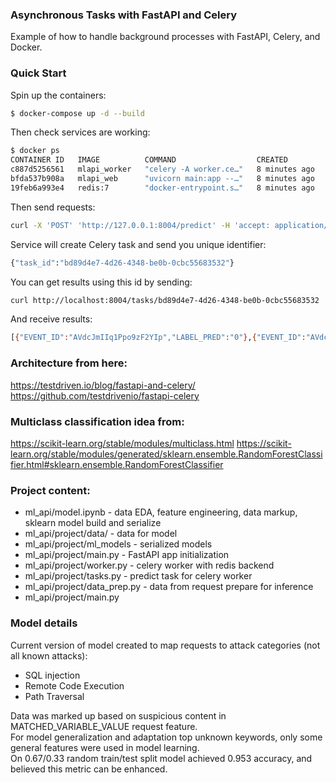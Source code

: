 ### Asynchronous Tasks with FastAPI and Celery

Example of how to handle background processes with FastAPI, Celery, and Docker.

### Quick Start

Spin up the containers:

```sh
$ docker-compose up -d --build
```

Then check services are working:

```sh
$ docker ps
CONTAINER ID   IMAGE          COMMAND                  CREATED         STATUS         PORTS                                       NAMES
c887d5256561   mlapi_worker   "celery -A worker.ce…"   8 minutes ago   Up 8 minutes                                               mlapi_worker_1
bfda537b908a   mlapi_web      "uvicorn main:app --…"   8 minutes ago   Up 8 minutes   0.0.0.0:8004->8000/tcp, :::8004->8000/tcp   mlapi_web_1
19feb6a993e4   redis:7        "docker-entrypoint.s…"   8 minutes ago   Up 8 minutes   6379/tcp                                    mlapi_redis_1
```

Then send requests:

```sh
curl -X 'POST' 'http://127.0.0.1:8004/predict' -H 'accept: application/json' -H 'Content-Type: application/json' -d '[{"data": "{\"CLIENT_IP\": \"188.138.92.55\", \"CLIENT_USERAGENT\": NaN, \"REQUEST_SIZE\": 166, \"RESPONSE_CODE\": 404, \"MATCHED_VARIABLE_SRC\": \"REQUEST_URI\", \"MATCHED_VARIABLE_NAME\": NaN, \"MATCHED_VARIABLE_VALUE\": \"//tmp/20160925122692indo.php.vob\", \"EVENT_ID\": \"AVdhXFgVq1Ppo9zF5Fxu\"}"}, {"data": "{\"CLIENT_IP\": \"93.158.215.131\", \"CLIENT_USERAGENT\": \"Mozilla/5.0 (Windows NT 6.3; WOW64; rv:45.0) Gecko/20100101 Firefox/45.0\", \"REQUEST_SIZE\": 431, \"RESPONSE_CODE\": 302, \"MATCHED_VARIABLE_SRC\": \"REQUEST_GET_ARGS\", \"MATCHED_VARIABLE_NAME\": \"url\", \"MATCHED_VARIABLE_VALUE\": \"http://www.galitsios.gr/?option=com_k2\", \"EVENT_ID\": \"AVdcJmIIq1Ppo9zF2YIp\"}"}]'
```

Service will create Celery task and send you unique identifier:

```sh
{"task_id":"bd89d4e7-4d26-4348-be0b-0cbc55683532"}
```

 You can get results using this id by sending:

```sh
curl http://localhost:8004/tasks/bd89d4e7-4d26-4348-be0b-0cbc55683532
```

And receive results:

```sh
[{"EVENT_ID":"AVdcJmIIq1Ppo9zF2YIp","LABEL_PRED":"0"},{"EVENT_ID":"AVdcJmIIq1Ppo9zF2YIp","LABEL_PRED":"0"}]
```

### Architecture from here:
https://testdriven.io/blog/fastapi-and-celery/
https://github.com/testdrivenio/fastapi-celery

### Multiclass classification idea from:
https://scikit-learn.org/stable/modules/multiclass.html
https://scikit-learn.org/stable/modules/generated/sklearn.ensemble.RandomForestClassifier.html#sklearn.ensemble.RandomForestClassifier


### Project content:
- ml_api/model.ipynb - data EDA, feature engineering, data markup, sklearn model build and serialize
- ml_api/project/data/ - data for model
- ml_api/project/ml_models - serialized models
- ml_api/project/main.py - FastAPI app initialization
- ml_api/project/worker.py - celery worker with redis backend
- ml_api/project/tasks.py - predict task for celery worker
- ml_api/project/data_prep.py - data from request prepare for inference
- ml_api/project/main.py

### Model details
Current version of model created to map requests to attack categories (not all known attacks):
- SQL injection
- Remote Code Execution
- Path Traversal
  
Data was marked up based on suspicious content in MATCHED_VARIABLE_VALUE request feature.  
For model generalization and adaptation top unknown keywords, only some general features were used in model learning.  
On 0.67/0.33 random train/test split model achieved 0.953 accuracy, and believed this metric can be enhanced.  
